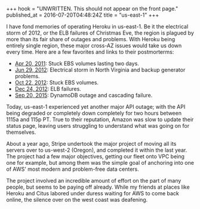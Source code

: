 +++
hook = "UNWRITTEN. This should not appear on the front page."
published_at = 2016-07-20T04:48:24Z
title = "us-east-1"
+++

I have fond memories of operating Heroku in us-east-1. Be it the electrical
storm of 2012, or the ELB failures of Christmas Eve, the region is plagued by
more than its fair share of outages and problems. With Heroku being entirely
single region, these major cross-AZ issues would take us down every time. Here
are a few favorites and links to their postmorterms:

* [Apr 20, 2011](https://aws.amazon.com/message/65648/): Stuck EBS volumes
  lasting two days.
* [Jun 29, 2012](https://aws.amazon.com/message/67457/): Electrical storm in
  North Virginia and backup generator problems.
* [Oct 22, 2012](https://aws.amazon.com/message/680342/): Stuck EBS volumes.
* [Dec 24, 2012](https://aws.amazon.com/message/680587/): ELB failures.
* [Sep 20, 2015](https://aws.amazon.com/message/5467D2/): DynamoDB outage and
  cascading failure.

Today, us-east-1 experienced yet another major API outage; with the API being
degraded or completely down completely for two hours between 1115a and 115p PT.
True to their reputation, Amazon was slow to update their status page, leaving
users struggling to understand what was going on for themselves.

About a year ago, Stripe undertook the major project of moving all its servers
over to us-west-2 (Oregon), and completed it within the last year. The project
had a few major objectives, getting our fleet onto VPC being one for example,
but among them was the simple goal of anchoring into one of AWS' most modern
and problem-free data centers.

The project involved an incredible amount of effort on the part of many people,
but seems to be paying off already. While my friends at places like Heroku and
Citus labored under duress waiting for AWS to come back online, the silence
over on the west coast was deafening.
